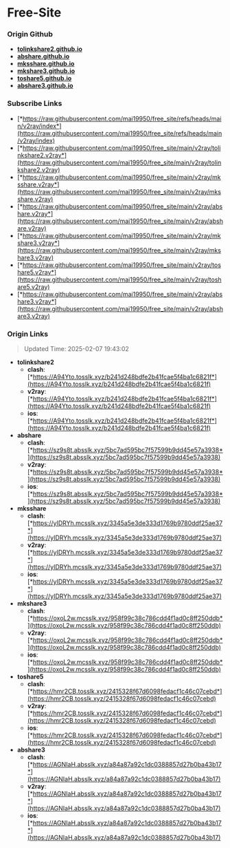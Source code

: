 # Free-Site

### Origin Github

- [**tolinkshare2.github.io**](https://github.com/tolinkshare2/tolinkshare2.github.io)
- [**abshare.github.io**](https://github.com/abshare/abshare.github.io)
- [**mksshare.github.io**](https://github.com/mksshare/mksshare.github.io)
- [**mkshare3.github.io**](https://github.com/mkshare3/mkshare3.github.io)
- [**toshare5.github.io**](https://github.com/toshare5/toshare5.github.io)
- [**abshare3.github.io**](https://github.com/abshare3/abshare3.github.io)

### Subscribe Links

- [*https://raw.githubusercontent.com/mai19950/free_site/refs/heads/main/v2ray/index*](https://raw.githubusercontent.com/mai19950/free_site/refs/heads/main/v2ray/index)
- [*https://raw.githubusercontent.com/mai19950/free_site/main/v2ray/tolinkshare2.v2ray*](https://raw.githubusercontent.com/mai19950/free_site/main/v2ray/tolinkshare2.v2ray)
- [*https://raw.githubusercontent.com/mai19950/free_site/main/v2ray/mksshare.v2ray*](https://raw.githubusercontent.com/mai19950/free_site/main/v2ray/mksshare.v2ray)
- [*https://raw.githubusercontent.com/mai19950/free_site/main/v2ray/abshare.v2ray*](https://raw.githubusercontent.com/mai19950/free_site/main/v2ray/abshare.v2ray)
- [*https://raw.githubusercontent.com/mai19950/free_site/main/v2ray/mkshare3.v2ray*](https://raw.githubusercontent.com/mai19950/free_site/main/v2ray/mkshare3.v2ray)
- [*https://raw.githubusercontent.com/mai19950/free_site/main/v2ray/toshare5.v2ray*](https://raw.githubusercontent.com/mai19950/free_site/main/v2ray/toshare5.v2ray)
- [*https://raw.githubusercontent.com/mai19950/free_site/main/v2ray/abshare3.v2ray*](https://raw.githubusercontent.com/mai19950/free_site/main/v2ray/abshare3.v2ray)

### Origin Links

> Updated Time: 2025-02-07 19:43:02

- **tolinkshare2**
  - **clash**: [*https://A94Yto.tosslk.xyz/b241d248bdfe2b41fcae5f4ba1c6821f*](https://A94Yto.tosslk.xyz/b241d248bdfe2b41fcae5f4ba1c6821f)
  - **v2ray**: [*https://A94Yto.tosslk.xyz/b241d248bdfe2b41fcae5f4ba1c6821f*](https://A94Yto.tosslk.xyz/b241d248bdfe2b41fcae5f4ba1c6821f)
  - **ios**: [*https://A94Yto.tosslk.xyz/b241d248bdfe2b41fcae5f4ba1c6821f*](https://A94Yto.tosslk.xyz/b241d248bdfe2b41fcae5f4ba1c6821f)
- **abshare**
  - **clash**: [*https://sz9s8t.absslk.xyz/5bc7ad595bc7f57599b9dd45e57a3938*](https://sz9s8t.absslk.xyz/5bc7ad595bc7f57599b9dd45e57a3938)
  - **v2ray**: [*https://sz9s8t.absslk.xyz/5bc7ad595bc7f57599b9dd45e57a3938*](https://sz9s8t.absslk.xyz/5bc7ad595bc7f57599b9dd45e57a3938)
  - **ios**: [*https://sz9s8t.absslk.xyz/5bc7ad595bc7f57599b9dd45e57a3938*](https://sz9s8t.absslk.xyz/5bc7ad595bc7f57599b9dd45e57a3938)
- **mksshare**
  - **clash**: [*https://yIDRYh.mcsslk.xyz/3345a5e3de333d1769b9780ddf25ae37*](https://yIDRYh.mcsslk.xyz/3345a5e3de333d1769b9780ddf25ae37)
  - **v2ray**: [*https://yIDRYh.mcsslk.xyz/3345a5e3de333d1769b9780ddf25ae37*](https://yIDRYh.mcsslk.xyz/3345a5e3de333d1769b9780ddf25ae37)
  - **ios**: [*https://yIDRYh.mcsslk.xyz/3345a5e3de333d1769b9780ddf25ae37*](https://yIDRYh.mcsslk.xyz/3345a5e3de333d1769b9780ddf25ae37)
- **mkshare3**
  - **clash**: [*https://oxoL2w.mcsslk.xyz/958f99c38c786cdd4f1ad0c8ff250ddb*](https://oxoL2w.mcsslk.xyz/958f99c38c786cdd4f1ad0c8ff250ddb)
  - **v2ray**: [*https://oxoL2w.mcsslk.xyz/958f99c38c786cdd4f1ad0c8ff250ddb*](https://oxoL2w.mcsslk.xyz/958f99c38c786cdd4f1ad0c8ff250ddb)
  - **ios**: [*https://oxoL2w.mcsslk.xyz/958f99c38c786cdd4f1ad0c8ff250ddb*](https://oxoL2w.mcsslk.xyz/958f99c38c786cdd4f1ad0c8ff250ddb)
- **toshare5**
  - **clash**: [*https://hmr2CB.tosslk.xyz/2415328f67d6098fedacf1c46c07cebd*](https://hmr2CB.tosslk.xyz/2415328f67d6098fedacf1c46c07cebd)
  - **v2ray**: [*https://hmr2CB.tosslk.xyz/2415328f67d6098fedacf1c46c07cebd*](https://hmr2CB.tosslk.xyz/2415328f67d6098fedacf1c46c07cebd)
  - **ios**: [*https://hmr2CB.tosslk.xyz/2415328f67d6098fedacf1c46c07cebd*](https://hmr2CB.tosslk.xyz/2415328f67d6098fedacf1c46c07cebd)
- **abshare3**
  - **clash**: [*https://AGNIaH.absslk.xyz/a84a87a92c1dc0388857d27b0ba43b17*](https://AGNIaH.absslk.xyz/a84a87a92c1dc0388857d27b0ba43b17)
  - **v2ray**: [*https://AGNIaH.absslk.xyz/a84a87a92c1dc0388857d27b0ba43b17*](https://AGNIaH.absslk.xyz/a84a87a92c1dc0388857d27b0ba43b17)
  - **ios**: [*https://AGNIaH.absslk.xyz/a84a87a92c1dc0388857d27b0ba43b17*](https://AGNIaH.absslk.xyz/a84a87a92c1dc0388857d27b0ba43b17)
